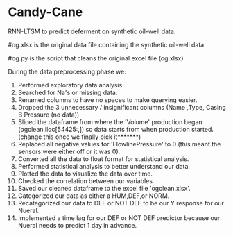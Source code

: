 # Candy-Cane
RNN-LTSM to predict deferment on synthetic oil-well data.

#og.xlsx is the original data file containing the synthetic oil-well data.

#og.py is the script that cleans the original excel file (og.xlsx).

During the data preprocessing phase we:

1) Performed exploratory data analysis.
2) Searched for Na's or missing data.
3) Renamed columns to have no spaces to make querying easier.
4) Dropped the 3 unnecessary / insignificant columns (Name ,Type, Casing B Pressure (no data))
5) Sliced the dataframe from where the 'Volume' production began (ogclean.iloc[54425:,]) so data starts from when production started. (change this once we finally pick it*******)
6) Replaced all negative values for 'FlowlinePressure' to 0 (this meant the sensors were either off or it was 0).
7) Converted all the data to float format for statistical analysis.
8) Performed statistical analysis to better understand our data.
9) Plotted the data to visualize the data over time.
10) Checked the correlation between our variables.
11) Saved our cleaned dataframe to the excel file 'ogclean.xlsx'.
12) Categorized our data as either a HUM,DEF,or NORM.
13) Recategorized our data to DEF or NOT DEF to be our Y response for our Nueral.
14) Implemented a time lag for our DEF or NOT DEF predictor because our Nueral needs to predict 1 day in advance.
